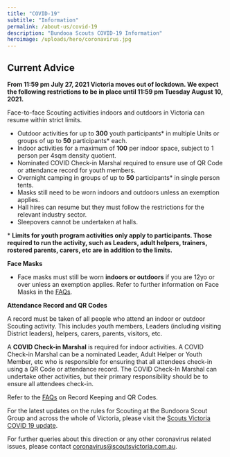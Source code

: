 ```yaml
---
title: "COVID-19"
subtitle: "Information"
permalink: /about-us/covid-19
description: "Bundooa Scouts COVID-19 Information"
heroimage: /uploads/hero/coronavirus.jpg
---
```


## Current Advice

**From 11:59 pm July 27, 2021 Victoria moves out of lockdown. We expect the following restrictions to be in place until 11:59 pm Tuesday August 10, 2021.**

Face-to-face Scouting activities indoors and outdoors in Victoria can resume within strict limits.

 * Outdoor activities for up to **300** youth participants\* in multiple Units or groups of up to **50** participants\* each.
 * Indoor activities for a maximum of **100** per indoor space, subject to 1 person per 4sqm density quotient.
 * Nominated COVID Check-in Marshal required to ensure use of QR Code or attendance record for youth members.
 * Overnight camping in groups of up to **50** participants\* in single person tents.
 * Masks still need to be worn indoors and outdoors unless an exemption applies.
 * Hall hires can resume but they must follow the restrictions for the relevant industry sector.
 * Sleepovers cannot be undertaken at halls.

\* **Limits for youth program activities only apply to participants. Those required to run the activity, such as Leaders, adult helpers, trainers, rostered parents, carers, etc are in addition to the limits.**

**Face Masks**

 * Face masks must still be worn **indoors or outdoors** if you are 12yo or over unless an exemption applies. Refer to further information on Face Masks in the [FAQs](https://scoutsvictoria.com.au/covid-19-lockdown-faq/face-masks/).

**Attendance Record and QR Codes**

A record must be taken of all people who attend an indoor or outdoor Scouting activity. This includes youth members, Leaders (including visiting District leaders), helpers, carers, parents, visitors, etc.

A **COVID Check-in Marshal** is required for indoor activities. A COVID Check-in Marshal can be a nominated Leader, Adult Helper or Youth Member, etc who is responsible for ensuring that all attendees check-in using a QR Code or attendance record. The COVID Check-In Marshal can undertake other activities, but their primary responsibility should be to ensure all attendees check-in.

Refer to the [FAQs](https://scoutsvictoria.com.au/covid-19-lockdown-faq/record-keeping-and-qr-codes/) on Record Keeping and QR Codes.

For the latest updates on the rules for Scouting at the Bundoora Scout Group and across the whole of Victoria, please visit the [Scouts Victoria COVID 19 update](https://scoutsvictoria.com.au/about-us/news/covid-19-update/).

For further queries about this direction or any other coronavirus related issues, please contact [coronavirus@scoutsvictoria.com.au](mailto:coronavirus@scoutsvictoria.com.au).